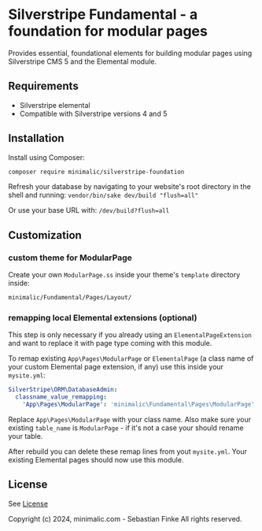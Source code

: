 # Silverstripe Fundamental - a foundation for modular pages

Provides essential, foundational elements for building modular pages using Silverstripe CMS 5 and the Elemental module.


## Requirements

* Silverstripe elemental
* Compatible with Silverstripe versions 4 and 5


## Installation

Install using Composer:
```sh
composer require minimalic/silverstripe-foundation
```

Refresh your database by navigating to your website's root directory in the shell and running:
`vendor/bin/sake dev/build "flush=all"`

Or use your base URL with:
`/dev/build?flush=all`


## Customization

### custom theme for ModularPage

Create your own `ModularPage.ss` inside your theme's `template` directory inside:
```sh
minimalic/Fundamental/Pages/Layout/
```


### remapping local Elemental extensions (optional)

This step is only necessary if you already using an `ElementalPageExtension` and want to replace it with page type coming with this module.

To remap existing `App\Pages\ModularPage` or `ElementalPage` (a class name of your custom Elemental page extension, if any) use this inside your `mysite.yml`:
```yaml
SilverStripe\ORM\DatabaseAdmin:
  classname_value_remapping:
    'App\Pages\ModularPage': 'minimalic\Fundamental\Pages\ModularPage'
```

Replace `App\Pages\ModularPage` with your class name. Also make sure your existing `table_name` is `ModularPage` - if it's not a case your should rename your table.

After rebuild you can delete these remap lines from yout `mysite.yml`. Your existing Elemental pages should now use this module.


## License

See [License](LICENSE)

Copyright (c) 2024, minimalic.com - Sebastian Finke
All rights reserved.
